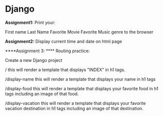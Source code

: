 # Django

**Assignment1:** 
Print your:

First name
Last Name 
Favorite Movie
Favorite Music genre
to the browser

**Assignment2:**
Display current time and date on html page

****Assignment 3: ****
Routing practice:

Create a new Django project

/ this will render a template that displays "INDEX" in h1 tags.

/display-name this will render a template that displays your name in h1 tags

/display-food this will render a template that displays your favorite food in h1 tags including an image of that food.

/display-vacation this will render a template that displays your favorite vacation destination in h1 tags including an image of that destination.

